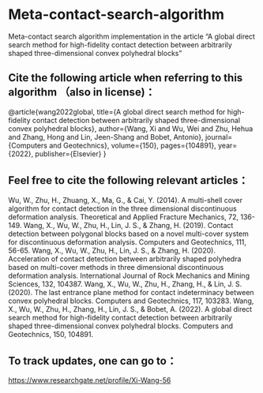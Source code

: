 # Meta-contact-search-algorithm
Meta-contact search algorithm implementation in the article “A global direct search method for high-fidelity contact detection between arbitrarily shaped three-dimensional convex polyhedral blocks”

## Cite the following article when referring to this algorithm （also in license)：

@article{wang2022global,
  title={A global direct search method for high-fidelity contact detection between arbitrarily shaped three-dimensional convex polyhedral blocks},
  author={Wang, Xi and Wu, Wei and Zhu, Hehua and Zhang, Hong and Lin, Jeen-Shang and Bobet, Antonio},
  journal={Computers and Geotechnics},
  volume={150},
  pages={104891},
  year={2022},
  publisher={Elsevier}
}

## Feel free to cite the following relevant articles：
Wu, W., Zhu, H., Zhuang, X., Ma, G., & Cai, Y. (2014). A multi-shell cover algorithm for contact detection in the three dimensional discontinuous deformation analysis. Theoretical and Applied Fracture Mechanics, 72, 136-149.
Wang, X., Wu, W., Zhu, H., Lin, J. S., & Zhang, H. (2019). Contact detection between polygonal blocks based on a novel multi-cover system for discontinuous deformation analysis. Computers and Geotechnics, 111, 56-65.
Wang, X., Wu, W., Zhu, H., Lin, J. S., & Zhang, H. (2020). Acceleration of contact detection between arbitrarily shaped polyhedra based on multi-cover methods in three dimensional discontinuous deformation analysis. International Journal of Rock Mechanics and Mining Sciences, 132, 104387.
Wang, X., Wu, W., Zhu, H., Zhang, H., & Lin, J. S. (2020). The last entrance plane method for contact indeterminacy between convex polyhedral blocks. Computers and Geotechnics, 117, 103283.
Wang, X., Wu, W., Zhu, H., Zhang, H., Lin, J. S., & Bobet, A. (2022). A global direct search method for high-fidelity contact detection between arbitrarily shaped three-dimensional convex polyhedral blocks. Computers and Geotechnics, 150, 104891.

## To track updates, one can go to：
https://www.researchgate.net/profile/Xi-Wang-56

